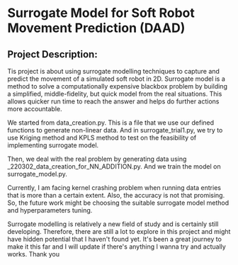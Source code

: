 # Surrogate Model for Soft Robot Movement Prediction (DAAD)

## Project Description:

Tis project is about using surrogate modelling techniques to capture and predict the movement of a simulated soft robot in 2D. Surrogate model is a method to solve a computationally expensive blackbox problem by building a simplified, middle-fidelity, but quick model from the real situations. This allows quicker run time to reach the answer and helps do further actions more accountable. 

We started from data_creation.py. This is a file that we use our defined functions to generate non-linear data. And in surrogate_trial1.py, we try to use Kriging method and KPLS method to test on the feasibility of implementing surrogate model. 

Then, we deal with the real problem by generating data using _220302_data_creation_for_NN_ADDITION.py. And we train the model on surrogate_model.py.

Currently, I am facing kernel crashing problem when running data entries that is more than a certain extent. Also, the accuracy is not that promising. So, the future work might be choosing the suitable surrogate model method and hyperparameters tuning.

Surrogate modelling is relatively a new field of study and is certainly still developing. Therefore, there are still a lot to explore in this project and might have hidden potential that I haven't found yet. It's been a great journey to make it this far and I will update if there's anything I wanna try and actually works. Thank you